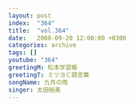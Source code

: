 ```yaml
---
layout: post
index:  "364"
title:  "vol.364"
date:   2008-09-20 12:00:00 +0300
categories: archive
tags: []
youtube: "364"
greetingM: 松本学習帳
greetingT: ミツヨＣ調言葉
songName: 九月の雨
singer: 太田裕美
---
```

